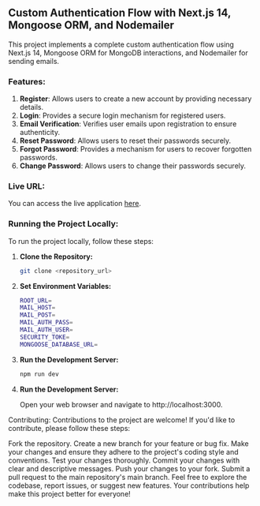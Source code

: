 ## Custom Authentication Flow with Next.js 14, Mongoose ORM, and Nodemailer

This project implements a complete custom authentication flow using Next.js 14, Mongoose ORM for MongoDB interactions, and Nodemailer for sending emails.

### Features:

1. **Register**: Allows users to create a new account by providing necessary details.
2. **Login**: Provides a secure login mechanism for registered users.
3. **Email Verification**: Verifies user emails upon registration to ensure authenticity.
4. **Reset Password**: Allows users to reset their passwords securely.
5. **Forgot Password**: Provides a mechanism for users to recover forgotten passwords.
6. **Change Password**: Allows users to change their passwords securely.

### Live URL:
You can access the live application [here](#).

### Running the Project Locally:

To run the project locally, follow these steps:

1. **Clone the Repository:**

   ```bash
   git clone <repository_url>
1. **Set Environment Variables:**

   ```bash
   ROOT_URL=
   MAIL_HOST=
   MAIL_POST=
   MAIL_AUTH_PASS=
   MAIL_AUTH_USER=
   SECURITY_TOKE=
   MONGOOSE_DATABASE_URL=
1. **Run the Development Server:**

   ```bash
   npm run dev

1. **Run the Development Server:**

   
   Open your web browser and navigate to http://localhost:3000.

Contributing:
Contributions to the project are welcome! If you'd like to contribute, please follow these steps:

Fork the repository.
Create a new branch for your feature or bug fix.
Make your changes and ensure they adhere to the project's coding style and conventions.
Test your changes thoroughly.
Commit your changes with clear and descriptive messages.
Push your changes to your fork.
Submit a pull request to the main repository's main branch.
Feel free to explore the codebase, report issues, or suggest new features. Your contributions help make this project better for everyone!

